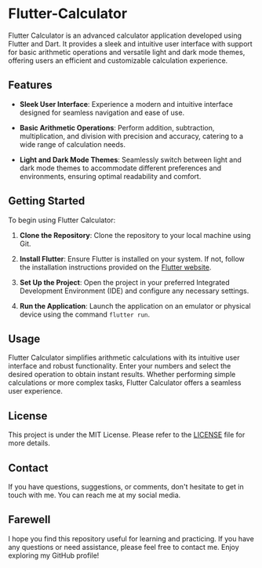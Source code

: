 # Flutter-Calculator

Flutter Calculator is an advanced calculator application developed using Flutter and Dart. It provides a sleek and intuitive user interface with support for basic arithmetic operations and versatile light and dark mode themes, offering users an efficient and customizable calculation experience.

## Features

- **Sleek User Interface**: Experience a modern and intuitive interface designed for seamless navigation and ease of use.

- **Basic Arithmetic Operations**: Perform addition, subtraction, multiplication, and division with precision and accuracy, catering to a wide range of calculation needs.

- **Light and Dark Mode Themes**: Seamlessly switch between light and dark mode themes to accommodate different preferences and environments, ensuring optimal readability and comfort.

## Getting Started

To begin using Flutter Calculator:

1. **Clone the Repository**: Clone the repository to your local machine using Git.
   
2. **Install Flutter**: Ensure Flutter is installed on your system. If not, follow the installation instructions provided on the [Flutter website](https://flutter.dev/docs/get-started/install).
   
3. **Set Up the Project**: Open the project in your preferred Integrated Development Environment (IDE) and configure any necessary settings.
   
4. **Run the Application**: Launch the application on an emulator or physical device using the command `flutter run`.

## Usage

Flutter Calculator simplifies arithmetic calculations with its intuitive user interface and robust functionality. Enter your numbers and select the desired operation to obtain instant results. Whether performing simple calculations or more complex tasks, Flutter Calculator offers a seamless user experience.

## License

This project is under the MIT License. Please refer to the [LICENSE](LICENSE) file for more details.

## Contact

If you have questions, suggestions, or comments, don't hesitate to get in touch with me. You can reach me at my social media.

## Farewell

I hope you find this repository useful for learning and practicing. If you have any questions or need assistance, please feel free to contact me. Enjoy exploring my GitHub profile!